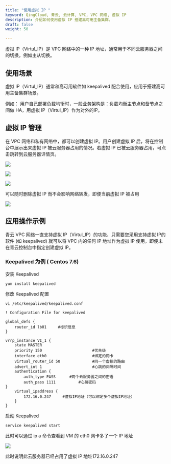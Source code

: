 ```yaml
---
title: "使用虚拟 IP "
keyword: QingCloud, 青云, 云计算, VPC, VPC 网络, 虚拟 IP
description: 介绍如何使用虚拟 IP 搭建高可用主备集群。
draft: false
weight: 50

---
```



虚拟 IP（Virtul_IP）是 VPC 网络中的一种 IP 地址，通常用于不同云服务器之间的切换，例如主从切换。

## 使用场景

虚拟 IP（Virtul_IP）通常和高可用软件如 keepalived 配合使用，应用于搭建高可用主备集群场景。

例如： 用户自己部署负载均衡时，一般业务架构是：负载均衡主节点和备节点之间做 HA，用虚拟 IP（Virtul_IP）作为对外的IP。

## 虚拟 IP 管理

在 VPC 网络和私有网络中，都可以创建虚拟 IP。用户创建虚拟 IP 后，将在控制台中展示出来虚拟 IP 被云服务器占用的情况。若虚拟 IP 已被云服务器占用，可点击跳转到云服务器详情页。

![](../_images/vip_3.png)

![](../_images/vip_4.png)

![](../_images/vip_2.png)

可以随时删除虚拟 IP 而不会影响网络转发，即便当前虚拟 IP 被占用

![](../_images/vip_5.png) 

## 应用操作示例

青云 VPC 网络一直支持虚拟 IP（Virtul_IP）的功能，只需要您采用支持虚拟 IP的软件 (如 keepalived) 就可以将 VPC 内的任何 IP 地址作为虚拟 IP 使用，即便未在青云控制台中指定创建虚拟 IP。

### Keepalived 为例 ( Centos 7.6)

安装 Keepalived 

```
yum install keepalived
```

修改 Keepalived 配置

```
vi /etc/keepalived/keepalived.conf
```

```
! Configuration File for keepalived

global_defs {
    router_id lb01     #标识信息
}

vrrp_instance VI_1 {
    state MASTER
    priority 150                      #优先级
    interface eth0                    #绑定的网卡
    virtual_router_id 50              #同一个虚拟的路由
    advert_int 1                      #心跳的间隔时间
    authentication {
        auth_type PASS      #两个云服务器之间的密语
        auth_pass 1111          #心跳密码
}
    virtual_ipaddress {
        172.16.0.247     #虚拟IP地址（可以绑定多个虚拟IP地址）
    }
}

```

启动 Keepalived 

```
service keepalived start
```

此时可以通过 ip a 命令查看到 VM 的 eth0 网卡多了一个 IP 地址

![](../_images/vip_1.png)

此时说明此云服务器已经占用了虚拟 IP 地址172.16.0.247

